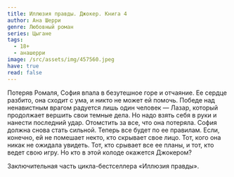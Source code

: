 ```yaml
---
title: Иллюзия правды. Джокер. Книга 4
author: Ана Шерри
genre: Любовный роман
series: Цыгане
tags:
  - 18+
  - анашерри
image: /src/assets/img/457560.jpeg
have: true
read: false
---
```

Потеряв Ромаля, София впала в безутешное горе и отчаяние. Ее сердце разбито, она сходит с ума, и никто не может ей помочь. Победе над ненавистным врагом радуется лишь один человек — Лазар, который продолжает вершить свои темные дела. Но надо взять себя в руки и нанести последний удар. Отомстить за все, что она потеряла. София должна снова стать сильной. Теперь все будет по ее правилам. Если, конечно, ей не помешает некто, кто скрывает свое лицо. Тот, кого она никак не ожидала увидеть. Тот, кто срывает все ее планы, и тот, кто ведет свою игру. Но кто в этой колоде окажется Джокером?

Заключительная часть цикла-бестселлера «Иллюзия правды».
